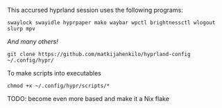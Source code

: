 This accursed hyprland session uses the following programs:

```
swaylock swayidle hyprpaper mako waybar wpctl brightnessctl wlogout slurp mpv
```

*And many others!*

`git clone https://github.com/matkijahenkilo/hyprland-config ~/.config/hypr/`

To make scripts into executables

`chmod +x ~/.config/hypr/scripts/*`

TODO: become even more based and make it a Nix flake
